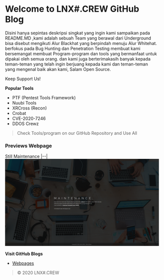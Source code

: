 # Welcome to LNX#.CREW GitHub Blog
Disini hanya sepintas deskripsi singkat yang ingin kami sampaikan pada README.MD ,kami adalah sebuah Team yang berawal dari Underground bisa disebut mengikuti Alur Blackhat yang berpindah menuju Alur Whitehat. berfokus pada Bug Hunting dan Penetration Testing membuat kami bersemangat membuat Program-program dan tools yang bermanfaat untuk dipakai oleh semua orang. dan kami juga berterimakasih banyak kepada teman-teman yang telah ingin berjuang kepada kami dan teman-teman yang mengenal baik akan kami, Salam Open Source.

Keep Support Us!

**Popular Tools**
- PTF (Pentest Tools Framework)
- Nuubi Tools
- XRCross (Recon)
- Crobat
- CVE-2020-7246
- DDOS Crewz
> Check Tools/program on our GitHub Repository and Use All

### Previews Webpage

Still Maintenance
|--|
![img](https://raw.githubusercontent.com/lnxcrew/lnxcrew.github.io/master/Screenshot/Screenshot_1.png)

**Visit GitHub Blogs**
- [Webpages](https://github.com/hahwul/dalfox)

> © 2020 LNX#.CREW
